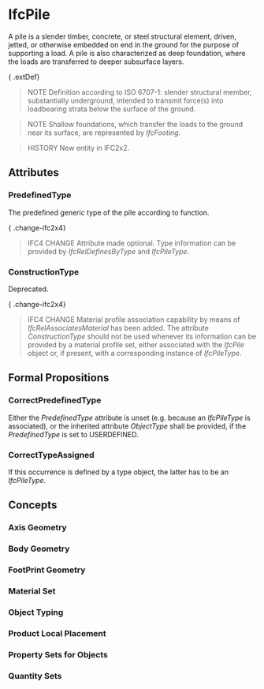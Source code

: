 # IfcPile

A pile is a slender timber, concrete, or steel structural element, driven, jetted, or otherwise embedded on end in the ground for the purpose of supporting a load. A pile is also characterized as deep foundation, where the loads are transferred to deeper subsurface layers.

{ .extDef}
> NOTE Definition according to ISO 6707-1: slender structural member, substantially underground, intended to transmit force(s) into loadbearing strata below the surface of the ground.

> NOTE Shallow foundations, which transfer the loads to the ground near its surface, are represented by _IfcFooting_.

> HISTORY New entity in IFC2x2.

## Attributes

### PredefinedType
The predefined generic type of the pile according to function.

{ .change-ifc2x4}
> IFC4 CHANGE Attribute made optional. Type information can be provided by _IfcRelDefinesByType_ and _IfcPileType_.

### ConstructionType
Deprecated.

{ .change-ifc2x4}
> IFC4 CHANGE Material profile association capability by means of _IfcRelAssociatesMaterial_ has been added. The attribute _ConstructionType_ should not be used whenever its information can be provided by a material profile set, either associated with the _IfcPile_ object or, if present, with a corresponding instance of _IfcPileType_.

## Formal Propositions

### CorrectPredefinedType
Either the _PredefinedType_ attribute is unset (e.g. because an _IfcPileType_ is associated), or the inherited attribute _ObjectType_ shall be provided, if the _PredefinedType_ is set to USERDEFINED.

### CorrectTypeAssigned
If this occurrence is defined by a type object, the latter has to be an _IfcPileType_.

## Concepts

### Axis Geometry



### Body Geometry



### FootPrint Geometry



### Material Set



### Object Typing



### Product Local Placement



### Property Sets for Objects



### Quantity Sets




